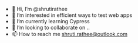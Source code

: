 - 👋 Hi, I’m @shrutirathee
- 👀 I’m interested in efficient ways to test web apps
- 🌱 I’m currently learning Cypress
- 💞️ I’m looking to collaborate on ..
- 📫 How to reach me shruti.rathee@outlook.com

<!---
shrutirathee/shrutirathee is a ✨ special ✨ repository because its `README.md` (this file) appears on your GitHub profile.
You can click the Preview link to take a look at your changes.
--->
